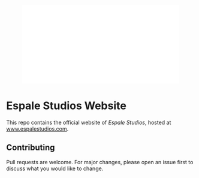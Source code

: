 <div align="center">
<img src="https://raw.githubusercontent.com/espale-studios/.github/main/profile/img/logo.png" alt="Logo" height="210"></h1>
</div>

# Espale Studios Website
This repo contains the official website of _Espale Studios_, hosted at www.espalestudios.com.

## Contributing
Pull requests are welcome. For major changes, please open an issue first to discuss what you would like to change.

